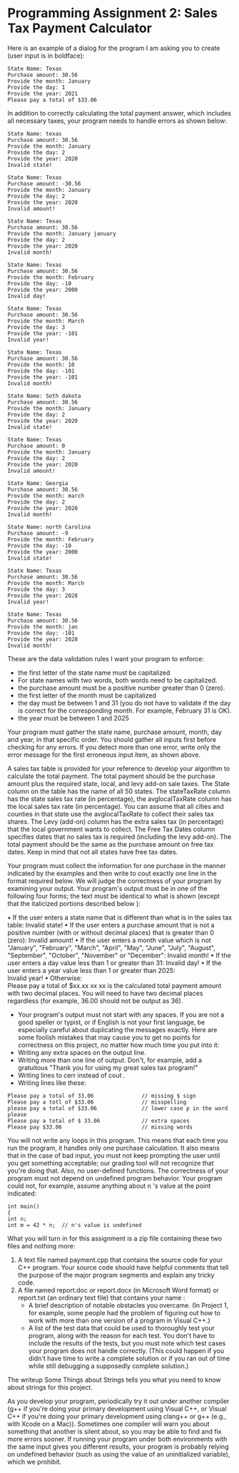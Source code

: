 # Programming Assignment 2: Sales Tax Payment Calculator 

Here is an example of a dialog for the program I am asking you to create (user input is 
in boldface): 

    State Name: Texas 
    Purchase amount: 30.56 
    Provide the month: January 
    Provide the day: 1 
    Provide the year: 2021 
    Please pay a total of $33.06 
  
In addition to correctly calculating the total payment answer, which includes all necessary 
taxes, your program needs to handle errors as shown below: 

    State Name: texas 
    Purchase amount: 30.56 
    Provide the month: January 
    Provide the day: 2 
    Provide the year: 2020 
    Invalid state! 

    State Name: Texas 
    Purchase amount: -30.56 
    Provide the month: January 
    Provide the day: 2 
    Provide the year: 2020 
    Invalid amount! 

    State Name: Texas 
    Purchase amount: 30.56 
    Provide the month: January january 
    Provide the day: 2 
    Provide the year: 2020 
    Invalid month! 

    State Name: Texas 
    Purchase amount: 30.56 
    Provide the month: February 
    Provide the day: -10 
    Provide the year: 2000 
    Invalid day! 

    State Name: Texas 
    Purchase amount: 30.56 
    Provide the month: March 
    Provide the day: 3 
    Provide the year: -101 
    Invalid year! 

    State Name: Texas 
    Purchase amount: 30.56 
    Provide the month: 10 
    Provide the day: -101 
    Provide the year: -101 
    Invalid month! 

    State Name: Soth dakota 
    Purchase amount: 30.56 
    Provide the month: January 
    Provide the day: 2 
    Provide the year: 2020 
    Invalid state! 

    State Name: Texas 
    Purchase amount: 0 
    Provide the month: January 
    Provide the day: 2 
    Provide the year: 2020 
    Invalid amount! 

    State Name: Georgia 
    Purchase amount: 30.56 
    Provide the month: march 
    Provide the day: 2 
    Provide the year: 2020 
    Invalid month! 

    State Name: north Carolina 
    Purchase amount: -9 
    Provide the month: February 
    Provide the day: -10 
    Provide the year: 2000 
    Invalid state! 

    State Name: Texas 
    Purchase amount: 30.56 
    Provide the month: March 
    Provide the day: 3 
    Provide the year: 2028 
    Invalid year! 

    State Name: Texas 
    Purchase amount: 30.56 
    Provide the month: jan 
    Provide the day: -101 
    Provide the year: 2028 
    Invalid month! 

 
These are the data validation rules I want your program to enforce: 
- the first letter of the state name must be capitalized 
- For state names with two words, both words need to be capitalized.  
- the purchase amount must be a positive number greater than 0 (zero).  
- the first letter of the month must be capitalized 
- the day must be between 1 and 31 (you do not have to validate if the day is correct for the 
corresponding month. For example, February 31 is OK). 
- the year must be between 1 and 2025 
 
Your program must gather the state name, purchase amount, month, day and year, in that 
specific order. You should gather all inputs first before checking for any errors. If 
you detect more than one error, write only the error message for the first erroneous input 
item, as shown above. 

A sales tax table is provided for your reference to develop your algorithm to calculate the 
total payment. The total payment should be the purchase amount plus the required state, 
local, and levy add-on sale taxes. The State column on the table has the name of all 50 
states. The stateTaxRate column has the state sales tax rate (in percentage), the 
avglocalTaxRate column has the local sales tax rate (in percentage). You can assume that all 
cities and counties in that state use the avglocalTaxRate to collect their sales tax shares. The 
Levy (add-on) column has the extra sales tax (in percentage) that the local government 
wants to collect. The Free Tax Dates column specifies dates that no sales tax is required 
(including the levy add-on). The total payment should be the same as the purchase amount 
on free tax dates. Keep in mind that not all states have free tax dates. 

Your program must collect the information for one purchase in the manner indicated by the 
examples and then write to cout exactly one line in the format required below. We will judge 
the correctness of your program by examining your output. Your program's output must be 
in one of the following four forms; the text must be identical to what is shown (except that 
the italicized portions described below ): 

• If the user enters a state name that is different than what is in the sales tax table: 
   Invalid state! 
• If the user enters a purchase amount that is not a positive number (with or without 
decimal places) that is greater than 0 (zero): 
   Invalid amount! 
• If the user enters a month value which is not "January", "February", "March", 
"April", "May", "June", "July", "August", "September", "October", "November" or 
"December": 
   Invalid month! 
• If the user enters a day value less than 1 or greater than 31: 
       Invalid day! 
• If the user enters a year value less than 1 or greater than 2025:    
   Invalid year! 
• Otherwise:  
   Please pay a total of $xx.xx 
 xx xx is the calculated total payment amount with two decimal places. You will need 
to have two decimal places regardless (for example, 36.00 should not be output as 
36). 
 
* Your program's output must not start with any spaces. If you are not a good speller 
or typist, or if English is not your first language, be especially careful about 
duplicating the messages exactly. Here are some foolish mistakes that may cause 
you to get no points for correctness on this project, no matter how much time you 
put into it: 
* Writing any extra spaces on the output line. 
* Writing more than one line of output. Don't, for example, add a gratuitous "Thank 
you for using my great sales tax program!" 
* Writing lines to cerr instead of cout . 
* Writing lines like these: 

```       
Please pay a total of 33.06               // missing $ sign 
Please pay a totl of $33.06               // misspelling 
please pay a total of $33.06              // lower case p in the word please  
Please pay a total of $ 33.06             // extra spaces 
Please pay $33.06                         // missing words 
```

You will not write any loops in this program. This means that each time you run the 
program, it handles only one purchase calculation. It also means that in the case of bad 
input, you must not keep prompting the user until you get something acceptable; our 
grading tool will not recognize that you're doing that. Also, no user-defined functions. 
The correctness of your program must not depend on undefined program behavior. Your 
program could not, for example, assume anything about n 's value at the point indicated: 

    int main() 
    { 
    int n; 
    int m = 42 * n;  // n's value is undefined 
 
What you will turn in for this assignment is a zip file containing these two files and nothing 
more: 
1. A text file named payment.cpp that contains the source code for your C++ 
program. Your source code should have helpful comments that tell the purpose of the 
major program segments and explain any tricky code. 
2. A file named report.doc or report.docx (in Microsoft Word format) 
or report.txt (an ordinary text file) that contains your name : 
    - A brief description of notable obstacles you overcame. (In Project 1, for 
    example, some people had the problem of figuring out how to work with more 
    than one version of a program in Visual C++.) 
    - A list of the test data that could be used to thoroughly test your program, 
    along with the reason for each test. You don't have to include the results of the 
    tests, but you must note which test cases your program does not handle 
    correctly. (This could happen if you didn't have time to write a complete 
    solution or if you ran out of time while still debugging a supposedly complete 
    solution.)  

The writeup Some Things about Strings tells you what you need to know about strings for 
this project. 

As you develop your program, periodically try it out under another compiler (g++ if you're 
doing your primary development using Visual C++, or Visual C++ if you're doing your 
primary development using clang++ or g++ (e.g., with Xcode on a Mac)). Sometimes one 
compiler will warn you about something that another is silent about, so you may be able to 
find and fix more errors sooner. If running your program under both environments with the 
same input gives you different results, your program is probably relying on undefined 
behavior (such as using the value of an uninitialized variable), which we prohibit. 
